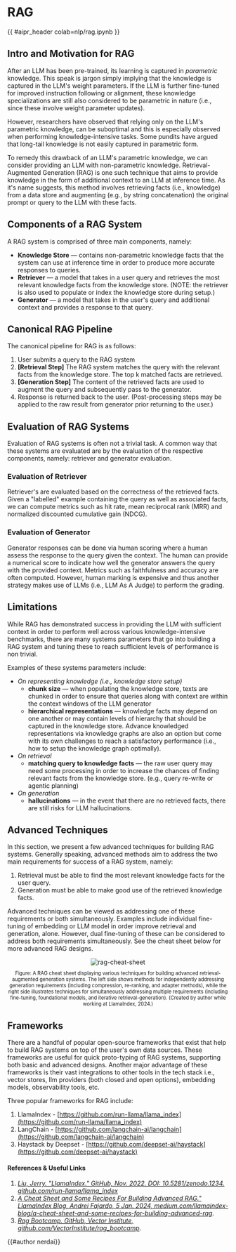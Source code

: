 <!-- markdownlint-disable-file MD033 -->

# RAG

{{ #aipr_header colab=nlp/rag.ipynb }}

## Intro and Motivation for RAG

After an LLM has been pre-trained, its learning is captured in _parametric_ knowledge.
This speak is jargon simply implying that the knowledge is captured in the LLM's
weight parameters. If the LLM is further fine-tuned for improved instruction following
or alignment, these knowledge specializations are still also considered to be parametric
in nature (i.e., since these involve weight parameter updates).

However, researchers have observed that relying only on the LLM's parametric knowledge,
can be suboptimal and this is especially observed when performing knowledge-intensive
tasks. Some pundits have argued that long-tail knowledge is not easily captured
in parametric form.

To remedy this drawback of an LLM's parametric knowledge, we can consider providing
an LLM with non-parametric knowledge. Retrieval-Augmented Generation (RAG) is one
such technique that aims to provide knowledge in the form of additional context
to an LLM at inference time. As it's name suggests, this method involves
retrieving facts (i.e., knowledge) from a data store and augmenting (e.g., by
string concatenation) the original prompt or query to the LLM with these facts.

## Components of a RAG System

A RAG system is comprised of three main components, namely:

- **Knowledge Store** — contains non-parametric knowledge facts that the system
  can use at inference time in order to produce more accurate responses to queries.
- **Retriever** — a model that takes in a user query and retrieves the most relevant
  knowledge facts from the knowledge store. (NOTE: the retriever is also used to
  populate or index the knowledge store during setup.)
- **Generator** — a model that takes in the user's query and additional context
  and provides a response to that query.

## Canonical RAG Pipeline

The canonical pipeline for RAG is as follows:

1. User submits a query to the RAG system
2. **[Retrieval Step]** The RAG system matches the query with the relevant facts
   from the knowledge store. The top k matched facts are retrieved.
3. **[Generation Step]** The content of the retrieved facts are used to augment the
   query and subsequently pass to the generator.
4. Response is returned back to the user. (Post-processing steps may be applied
   to the raw result from generator prior returning to the user.)

## Evaluation of RAG Systems

Evaluation of RAG systems is often not a trivial task. A common way that these
systems are evaluated are by the evaluation of the respective components, namely:
retriever and generator evaluation.

### Evaluation of Retriever

Retriever's are evaluated based on the correctness of the retrieved facts. Given
a "labelled" example containing the query as well as associated facts, we can compute
metrics such as hit rate, mean reciprocal rank (MRR) and normalized discounted
cumulative gain (NDCG).

### Evaluation of Generator

Generator responses can be done via human scoring where a human assess the response
to the query given the context. The human can provide a numerical score to indicate
how well the generator answers the query with the provided context. Metrics such
as faithfulness and accuracy are often computed. However, human marking is expensive
and thus another strategy makes use of LLMs (i.e., LLM As A Judge) to perform the
grading.

## Limitations

While RAG has demonstrated success in providing the LLM with sufficient context
in order to perform well across various knowledge-intensive benchmarks, there are
many systems parameters that go into building a RAG system and tuning these to reach
sufficient levels of performance is non trivial.

Examples of these systems parameters include:

- _On representing knowledge (i.e., knowledge store setup)_
  - **chunk size** — when populating the knowledge store, texts are chunked in
    order to ensure that queries along with context are within the context windows
    of the LLM generator
  - **hierarchical representations** — knowledge facts may depend on one another
    or may contain levels of hierarchy that should be captured in the knowledge store.
    Advance knowledged representations via knowledge graphs are also an option but
    come with its own challenges to reach a satisfactory performance (i.e., how to
    setup the knowledge graph optimally).
- _On retrieval_
  - **matching query to knowledge facts** — the raw user query may need some
    processing in order to increase the chances of finding relevant facts from the
    knowledge store. (e.g., query re-write or agentic planning)
- _On generation_
  - **hallucinations** — in the event that there are no retrieved facts, there are
    still risks for LLM hallucinations.

## Advanced Techniques

In this section, we present a few advanced techniques for building RAG systems.
Generally speaking, advanced methods aim to address the two main requirements
for success of a RAG system, namely:

1. Retrieval must be able to find the most relevant knowledge facts for the user
   query.
2. Generation must be able to make good use of the retrieved knowledge facts.

Advanced techniques can be viewed as addressing one of these requirements or both
simultaneously. Examples include individual fine-tuning of embedding or LLM model
in order improve retrieval and generation, alone. However, dual fine-tuning of
these can be considered to address both requirements simultaneously. See the
cheat sheet below for more advanced RAG designs.

<center>
<img src="https://d3ddy8balm3goa.cloudfront.net/llamaindex/rag-cheat-sheet-final.svg" alt="rag-cheat-sheet"> <!-- markdownlint-disable-line MD013 -->
</center>

<div
  class="figure-caption"
  style="text-align: center; font-size: 0.8em; margin-top: 10px;"
>
Figure: A RAG cheat sheet displaying various techniques for building advanced
retrieval-augmented generation systems. The left side shows methods for
independently addressing generation requirements (including compression, re-ranking,
and adapter methods), while the right side illustrates techniques for simultaneously
addressing multiple requirements (including fine-tuning, foundational models,
and iterative retrieval-generation). (Created by author while working at
LlamaIndex, 2024.)
</div>

## Frameworks

There are a handful of popular open-source frameworks that exist that help to
build RAG systems on top of the user's own data sources. These frameworks are
useful for quick proto-typing of RAG systems, supporting both basic and advanced
designs. Another major advantage of these frameworks is their vast integrations
to other tools in the tech stack i.e., vector stores, llm providers (both closed
and open options), embedding models, observability tools, etc.

Three popular frameworks for RAG include:

1. LlamaIndex - [https://github.com/run-llama/llama_index](https://github.com/run-llama/llama_index)
2. LangChain - [https://github.com/langchain-ai/langchain](https://github.com/langchain-ai/langchain)
3. Haystack by Deepset - [https://github.com/deepset-ai/haystack](https://github.com/deepset-ai/haystack)

#### References & Useful Links <!-- markdownlint-disable-line MD001 -->

1. [_Liu, Jerry. "LlamaIndex." GitHub, Nov. 2022. DOI: 10.5281/zenodo.1234.
   github.com/run-llama/llama_index_](https://github.com/run-llama/llama_index)
1. [_A Cheat Sheet and Some Recipes For Building Advanced RAG." LlamaIndex Blog,
   Andrei Fajardo, 5 Jan. 2024, medium.com/llamaindex-blog/a-cheat-sheet-and-some-recipes-for-building-advanced-rag_](https://medium.com/llamaindex-blog/a-cheat-sheet-and-some-recipes-for-building-advanced-rag-803a9d94c41b).
1. [_Rag Bootcamp. GitHub, Vector Institute, github.com/VectorInstitute/rag_bootcamp_](https://github.com/VectorInstitute/rag_bootcamp).

{{#author nerdai}}
